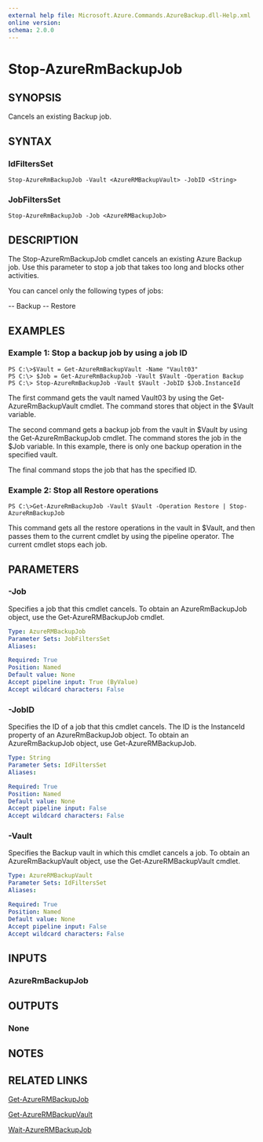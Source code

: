 ```yaml
---
external help file: Microsoft.Azure.Commands.AzureBackup.dll-Help.xml
online version: 
schema: 2.0.0
---
```


# Stop-AzureRmBackupJob
## SYNOPSIS
Cancels an existing Backup job.

## SYNTAX

### IdFiltersSet
```
Stop-AzureRmBackupJob -Vault <AzureRMBackupVault> -JobID <String>
```

### JobFiltersSet
```
Stop-AzureRmBackupJob -Job <AzureRMBackupJob>
```

## DESCRIPTION
The Stop-AzureRmBackupJob cmdlet cancels an existing Azure Backup job.
Use this parameter to stop a job that takes too long and blocks other activities.

You can cancel only the following types of jobs:

-- Backup
-- Restore

## EXAMPLES

### Example 1: Stop a backup job by using a job ID
```
PS C:\>$Vault = Get-AzureRmBackupVault -Name "Vault03"
PS C:\> $Job = Get-AzureRmBackupJob -Vault $Vault -Operation Backup
PS C:\> Stop-AzureRmBackupJob -Vault $Vault -JobID $Job.InstanceId
```

The first command gets the vault named Vault03 by using the Get-AzureRmBackupVault cmdlet.
The command stores that object in the $Vault variable.

The second command gets a backup job from the vault in $Vault by using the Get-AzureRmBackupJob cmdlet.
The command stores the job in the $Job variable.
In this example, there is only one backup operation in the specified vault.

The final command stops the job that has the specified ID.

### Example 2: Stop all Restore operations
```
PS C:\>Get-AzureRmBackupJob -Vault $Vault -Operation Restore | Stop-AzureRmBackupJob
```

This command gets all the restore operations in the vault in $Vault, and then passes them to the current cmdlet by using the pipeline operator.
The current cmdlet stops each job.

## PARAMETERS

### -Job
Specifies a job that this cmdlet cancels.
To obtain an AzureRmBackupJob object, use the Get-AzureRMBackupJob cmdlet.

```yaml
Type: AzureRMBackupJob
Parameter Sets: JobFiltersSet
Aliases: 

Required: True
Position: Named
Default value: None
Accept pipeline input: True (ByValue)
Accept wildcard characters: False
```

### -JobID
Specifies the ID of a job that this cmdlet cancels.
The ID is the InstanceId property of an AzureRmBackupJob object.
To obtain an AzureRmBackupJob object, use Get-AzureRMBackupJob.

```yaml
Type: String
Parameter Sets: IdFiltersSet
Aliases: 

Required: True
Position: Named
Default value: None
Accept pipeline input: False
Accept wildcard characters: False
```

### -Vault
Specifies the Backup vault in which this cmdlet cancels a job.
To obtain an AzureRmBackupVault object, use the Get-AzureRMBackupVault cmdlet.

```yaml
Type: AzureRMBackupVault
Parameter Sets: IdFiltersSet
Aliases: 

Required: True
Position: Named
Default value: None
Accept pipeline input: False
Accept wildcard characters: False
```

## INPUTS

### AzureRmBackupJob

## OUTPUTS

### None

## NOTES

## RELATED LINKS

[Get-AzureRMBackupJob]()

[Get-AzureRMBackupVault]()

[Wait-AzureRMBackupJob]()


